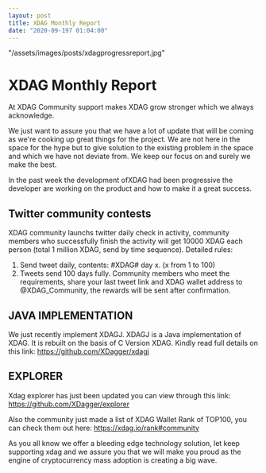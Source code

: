 ```yaml
---
layout: post
title: XDAG Monthly Report
date: "2020-09-197 01:04:00"
---
```

"/assets/images/posts/xdagprogressreport.jpg"


# XDAG Monthly Report

At XDAG Community support makes XDAG grow stronger which we always acknowledge.

We just want to assure you that we have a lot of update that will be coming as we're cooking up great things for the project. 
We are not here in the space for the hype but to give solution to the existing problem in the space and which we have not deviate from. 
We keep our focus on and surely we make the best. 

In the past week the development ofXDAG had been progressive the developer are working on the product and how to make it a great success.


## Twitter community contests 

XDAG community launchs twitter daily check in activity, community members who successfully finish the activity will get 10000 XDAG each person (total 1 million XDAG, send by time sequence). Detailed rules:
1. Send tweet daily, contents: #XDAG# day x. (x from 1 to 100)
2. Tweets send 100 days fully.
Community members who meet the requirements, share your last tweet link and XDAG wallet address to @XDAG_Community, the rewards will be sent after confirmation.


## JAVA IMPLEMENTATION 

We just recently implement XDAGJ. 
XDAGJ is a Java implementation of XDAG. It is rebuilt on the basis of C Version XDAG. Kindly read full details on this link:
https://github.com/XDagger/xdagj

## EXPLORER
Xdag explorer has just been updated you can view through this link: https://github.com/XDagger/explorer

Also the community just made a list of XDAG Wallet Rank of TOP100, you can check them out here:
https://xdag.io/rank#community

As you all know we offer a bleeding edge technology solution, let keep supporting xdag and we assure you that we will make you proud as the engine of cryptocurrency mass adoption is creating a big wave.



